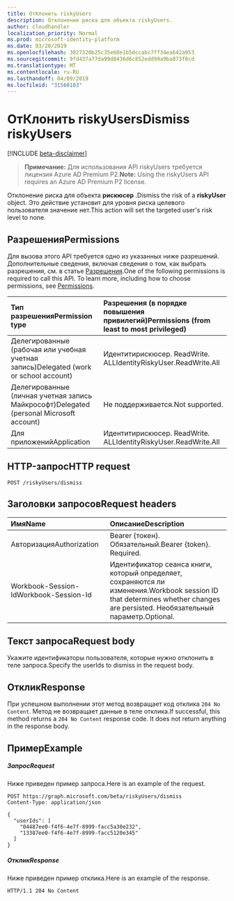 ```yaml
---
title: ОтКлонить riskyUsers
description: Отклонение риска для объекта riskyUsers.
author: cloudhandler
localization_priority: Normal
ms.prod: microsoft-identity-platform
ms.date: 03/20/2019
ms.openlocfilehash: 3027320b25c35e60e1b5dccabc7ff34ea642a953
ms.sourcegitcommit: 9fd437a77da99d8436d6c852edd99a9ba873f8cd
ms.translationtype: MT
ms.contentlocale: ru-RU
ms.lasthandoff: 04/09/2019
ms.locfileid: "31560103"
---
```

# <a name="dismiss-riskyusers"></a><span data-ttu-id="d339c-103">ОтКлонить riskyUsers</span><span class="sxs-lookup"><span data-stu-id="d339c-103">Dismiss riskyUsers</span></span>

[!INCLUDE [beta-disclaimer](../../includes/beta-disclaimer.md)]

><span data-ttu-id="d339c-104">**Примечание:** Для использования API riskyUsers требуется лицензия Azure AD Premium P2.</span><span class="sxs-lookup"><span data-stu-id="d339c-104">**Note:** Using the riskyUsers API requires an Azure AD Premium P2 license.</span></span>

<span data-ttu-id="d339c-105">Отклонение риска для объекта **рискюсер** .</span><span class="sxs-lookup"><span data-stu-id="d339c-105">Dismiss the risk of a **riskyUser** object.</span></span> <span data-ttu-id="d339c-106">Это действие установит для уровня риска целевого пользователя значение нет.</span><span class="sxs-lookup"><span data-stu-id="d339c-106">This action will set the targeted user's risk level to none.</span></span>
## <a name="permissions"></a><span data-ttu-id="d339c-107">Разрешения</span><span class="sxs-lookup"><span data-stu-id="d339c-107">Permissions</span></span>
<span data-ttu-id="d339c-p102">Для вызова этого API требуется одно из указанных ниже разрешений. Дополнительные сведения, включая сведения о том, как выбрать разрешения, см. в статье [Разрешения](/graph/permissions-reference).</span><span class="sxs-lookup"><span data-stu-id="d339c-p102">One of the following permissions is required to call this API. To learn more, including how to choose permissions, see [Permissions](/graph/permissions-reference).</span></span>

|<span data-ttu-id="d339c-110">Тип разрешения</span><span class="sxs-lookup"><span data-stu-id="d339c-110">Permission type</span></span>      | <span data-ttu-id="d339c-111">Разрешения (в порядке повышения привилегий)</span><span class="sxs-lookup"><span data-stu-id="d339c-111">Permissions (from least to most privileged)</span></span>              |
|:--------------------|:---------------------------------------------------------|
|<span data-ttu-id="d339c-112">Делегированные (рабочая или учебная учетная запись)</span><span class="sxs-lookup"><span data-stu-id="d339c-112">Delegated (work or school account)</span></span> | <span data-ttu-id="d339c-113">Идентитирискюсер. ReadWrite. ALL</span><span class="sxs-lookup"><span data-stu-id="d339c-113">IdentityRiskyUser.ReadWrite.All</span></span>    |
|<span data-ttu-id="d339c-114">Делегированные (личная учетная запись Майкрософт)</span><span class="sxs-lookup"><span data-stu-id="d339c-114">Delegated (personal Microsoft account)</span></span> | <span data-ttu-id="d339c-115">Не поддерживается.</span><span class="sxs-lookup"><span data-stu-id="d339c-115">Not supported.</span></span>    |
|<span data-ttu-id="d339c-116">Для приложений</span><span class="sxs-lookup"><span data-stu-id="d339c-116">Application</span></span> | <span data-ttu-id="d339c-117">Идентитирискюсер. ReadWrite. ALL</span><span class="sxs-lookup"><span data-stu-id="d339c-117">IdentityRiskyUser.ReadWrite.All</span></span> |

## <a name="http-request"></a><span data-ttu-id="d339c-118">HTTP-запрос</span><span class="sxs-lookup"><span data-stu-id="d339c-118">HTTP request</span></span>
<!-- { "blockType": "ignored" } -->
```http
POST /riskyUsers/dismiss
```


## <a name="request-headers"></a><span data-ttu-id="d339c-119">Заголовки запросов</span><span class="sxs-lookup"><span data-stu-id="d339c-119">Request headers</span></span>
| <span data-ttu-id="d339c-120">Имя</span><span class="sxs-lookup"><span data-stu-id="d339c-120">Name</span></span>      |<span data-ttu-id="d339c-121">Описание</span><span class="sxs-lookup"><span data-stu-id="d339c-121">Description</span></span>|
|:----------|:----------|
| <span data-ttu-id="d339c-122">Авторизация</span><span class="sxs-lookup"><span data-stu-id="d339c-122">Authorization</span></span>  | <span data-ttu-id="d339c-p103">Bearer {токен}. Обязательный.</span><span class="sxs-lookup"><span data-stu-id="d339c-p103">Bearer {token}. Required.</span></span> |
| <span data-ttu-id="d339c-125">Workbook-Session-Id</span><span class="sxs-lookup"><span data-stu-id="d339c-125">Workbook-Session-Id</span></span>  | <span data-ttu-id="d339c-126">Идентификатор сеанса книги, который определяет, сохраняются ли изменения.</span><span class="sxs-lookup"><span data-stu-id="d339c-126">Workbook session ID that determines whether changes are persisted.</span></span> <span data-ttu-id="d339c-127">Необязательный параметр.</span><span class="sxs-lookup"><span data-stu-id="d339c-127">Optional.</span></span>|

## <a name="request-body"></a><span data-ttu-id="d339c-128">Текст запроса</span><span class="sxs-lookup"><span data-stu-id="d339c-128">Request body</span></span>
<span data-ttu-id="d339c-129">Укажите идентификаторы пользователя, которые нужно отклонить в теле запроса.</span><span class="sxs-lookup"><span data-stu-id="d339c-129">Specify the userIds to dismiss in the request body.</span></span>

## <a name="response"></a><span data-ttu-id="d339c-130">Отклик</span><span class="sxs-lookup"><span data-stu-id="d339c-130">Response</span></span>

<span data-ttu-id="d339c-p105">При успешном выполнении этот метод возвращает код отклика `204 No Content`. Метод не возвращает данные в теле отклика.</span><span class="sxs-lookup"><span data-stu-id="d339c-p105">If successful, this method returns a `204 No Content` response code. It does not return anything in the response body.</span></span>
## <a name="example"></a><span data-ttu-id="d339c-133">Пример</span><span class="sxs-lookup"><span data-stu-id="d339c-133">Example</span></span>
##### <a name="request"></a><span data-ttu-id="d339c-134">Запрос</span><span class="sxs-lookup"><span data-stu-id="d339c-134">Request</span></span>
<span data-ttu-id="d339c-135">Ниже приведен пример запроса.</span><span class="sxs-lookup"><span data-stu-id="d339c-135">Here is an example of the request.</span></span>
<!-- {
  "blockType": "request",
  "name": "dismiss_riskyuser"
}-->
```http
POST https://graph.microsoft.com/beta/riskyUsers/dismiss
Content-Type: application/json

{
  "userIds": [
    "04487ee0-f4f6-4e7f-8999-facc5a30e232",
    "13387ee0-f4f6-4e7f-8999-facc5120e345"
  ]
}
```
##### <a name="response"></a><span data-ttu-id="d339c-136">Отклик</span><span class="sxs-lookup"><span data-stu-id="d339c-136">Response</span></span>
<span data-ttu-id="d339c-137">Ниже приведен пример отклика.</span><span class="sxs-lookup"><span data-stu-id="d339c-137">Here is an example of the response.</span></span>
<!-- {
  "blockType": "response",
  "truncated": true
} -->
```http
HTTP/1.1 204 No Content
```

<!-- uuid: 8fcb5dbc-d5aa-4681-8e31-b001d5168d79
2015-10-25 14:57:30 UTC -->
<!-- {
  "type": "#page.annotation",
  "description": "Dismiss riskyUsers",
  "keywords": "",
  "section": "documentation",
  "tocPath": ""
}-->
